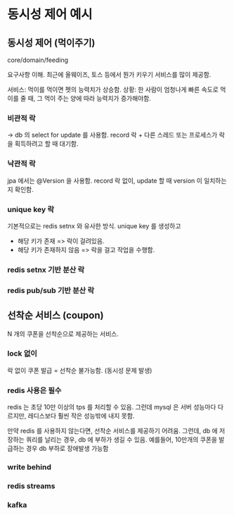 # 동시성 제어 예시

## 동시성 제어 (먹이주기)

core/domain/feeding

요구사항 이해.
최근에 올웨이즈, 토스 등에서 뭔가 키우기 서비스를 많이 제공함.

서비스: 먹이를 먹이면 펫의 능력치가 상승함.
상황: 한 사람이 엄청나게 빠른 속도로 먹이를 줄 때, 그 먹이 주는 양에 따라 능력치가 증가해야함.

### 비관적 락

-> db 의 select for update 를 사용함.
record 락 + 다른 스레드 또는 프로세스가 락을 획득하려고 할 때 대기함.

### 낙관적 락

jpa 에서는 @Version 을 사용함.
record 락 없이, update 할 때 version 이 일치하는지 확인함.

### unique key 락

기본적으로는 redis setnx 와 유사한 방식.
unique key 를 생성하고

- 해당 키가 존재 => 락이 걸려있음.
- 해당 키가 존재하지 않음 => 락을 걸고 작업을 수행함.

### redis setnx 기반 분산 락

### redis pub/sub 기반 분산 락

## 선착순 서비스 (coupon)

N 개의 쿠폰을 선착순으로 제공하는 서비스.

### lock 없이

락 없이 쿠폰 발급 = 선착순 불가능함. (동시성 문제 발생)

### redis 사용은 필수

redis 는 초당 10만 이상의 tps 를 처리할 수 있음.
그런데 mysql 은 서버 성능마다 다르지만, 레디스보다 훨씬 작은 성능밖에 내지 못함.

만약 redis 를 사용하지 않는다면, 선착순 서비스를 제공하기 어려움.
그런데, db 에 저장하는 쿼리를 날리는 경우, db 에 부하가 생길 수 있음.
예를들어, 10만개의 쿠폰을 발급하는 경우 db 부하로 장애발생 가능함

### write behind

### redis streams

### kafka